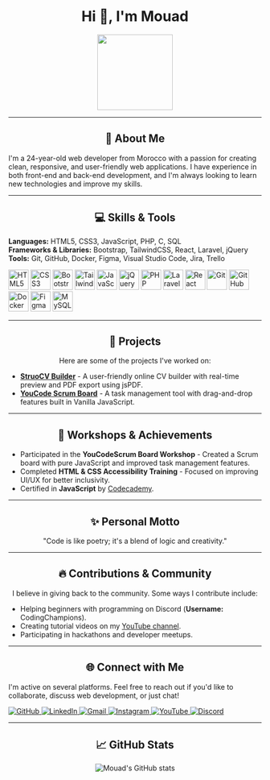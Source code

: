 <h1 align="center">Hi 👋, I'm Mouad</h1>

<p align="center">
  <img align="center" src="https://oaidalleapiprodscus.blob.core.windows.net/private/org-dVROrdxnaij5gEQ2rrHr5JF6/user-L0l4SM8Do5ji7TlAWfII2447/img-vSgAFP3ASWpJLzHVDleUjkEp.png](https://imgflip.com/i/9b6564)" height="150">
</p>

---

<h2 align="center">🚀 About Me</h2>
<p align="left">
  I'm a 24-year-old web developer from Morocco with a passion for creating clean, responsive, and user-friendly web applications. I have experience in both front-end and back-end development, and I'm always looking to learn new technologies and improve my skills.
</p>

---

<h2 align="center">💻 Skills & Tools</h2>
<p align="left">
  <strong>Languages:</strong> HTML5, CSS3, JavaScript, PHP, C, SQL <br/>
  <strong>Frameworks & Libraries:</strong> Bootstrap, TailwindCSS, React, Laravel, jQuery <br/>
  <strong>Tools:</strong> Git, GitHub, Docker, Figma, Visual Studio Code, Jira, Trello
</p>

<div align="left">
  <img src="https://cdn.jsdelivr.net/gh/devicons/devicon/icons/html5/html5-original.svg" height="40" alt="HTML5" />
  <img src="https://cdn.jsdelivr.net/gh/devicons/devicon/icons/css3/css3-original.svg" height="40" alt="CSS3" />
  <img src="https://cdn.jsdelivr.net/gh/devicons/devicon/icons/bootstrap/bootstrap-original.svg" height="40" alt="Bootstrap" />
  <img src="https://cdn.jsdelivr.net/gh/devicons/devicon/icons/tailwindcss/tailwindcss-original-wordmark.svg" height="40" alt="TailwindCSS" />
  <img src="https://cdn.jsdelivr.net/gh/devicons/devicon/icons/javascript/javascript-original.svg" height="40" alt="JavaScript" />
  <img src="https://cdn.jsdelivr.net/gh/devicons/devicon/icons/jquery/jquery-original.svg" height="40" alt="jQuery" />
  <img src="https://cdn.jsdelivr.net/gh/devicons/devicon/icons/php/php-original.svg" height="40" alt="PHP" />
  <img src="https://cdn.jsdelivr.net/gh/devicons/devicon/icons/laravel/laravel-original.svg" height="40" alt="Laravel" />
  <img src="https://cdn.jsdelivr.net/gh/devicons/devicon/icons/react/react-original.svg" height="40" alt="React" />
  <img src="https://cdn.jsdelivr.net/gh/devicons/devicon/icons/git/git-original.svg" height="40" alt="Git" />
  <img src="https://cdn.jsdelivr.net/gh/devicons/devicon/icons/github/github-original.svg" height="40" alt="GitHub" />
  <img src="https://cdn.jsdelivr.net/gh/devicons/devicon/icons/docker/docker-original.svg" height="40" alt="Docker" />
  <img src="https://cdn.jsdelivr.net/gh/devicons/devicon/icons/figma/figma-original.svg" height="40" alt="Figma" />
  <img src="https://cdn.jsdelivr.net/gh/devicons/devicon/icons/mysql/mysql-original.svg" height="40" alt="MySQL" />
</div>


---

<h2 align="center">🎯 Projects</h2>
<p align="center">
  Here are some of the projects I've worked on:
</p>

<ul>
  <li><strong><a href="https://github.com/MouadHallaffou/Resume_Builder_StruoCV">StruoCV Builder</a></strong> - A user-friendly online CV builder with real-time preview and PDF export using jsPDF.</li>
  <li><strong><a href="https://github.com/MouadHallaffou/YoucodeScrum-Board">YouCode Scrum Board</a></strong> - A task management tool with drag-and-drop features built in Vanilla JavaScript.</li>
</ul>

---

<h2 align="center">📅 Workshops & Achievements</h2>
<p align="center">
  <ul>
    <li>Participated in the <strong>YouCodeScrum Board Workshop</strong> - Created a Scrum board with pure JavaScript and improved task management features.</li>
    <li>Completed <strong>HTML & CSS Accessibility Training</strong> - Focused on improving UI/UX for better inclusivity.</li>
    <li>Certified in <strong>JavaScript</strong> by <a href="https://www.codecademy.com/">Codecademy</a>.</li>
  </ul>
</p>

---

<h2 align="center">✨ Personal Motto</h2>
<p align="center">
  "Code is like poetry; it's a blend of logic and creativity."  
</p>

---

<h2 align="center">🔥 Contributions & Community</h2>
<p align="center">
  I believe in giving back to the community. Some ways I contribute include:
</p>
<ul>
  <li>Helping beginners with programming on Discord (<strong>Username:</strong> CodingChampions).</li>
  <li>Creating tutorial videos on my <a href="https://www.youtube.com/@CodingChampions">YouTube channel</a>.</li>
  <li>Participating in hackathons and developer meetups.</li>
</ul>

---

<h2 align="center">🌐 Connect with Me</h2>
<p align="left">
  I'm active on several platforms. Feel free to reach out if you'd like to collaborate, discuss web development, or just chat!
</p>
<div align="left">
  <a href="https://github.com/MouadHallaffou" target="_blank">
    <img src="https://img.shields.io/static/v1?message=GitHub&logo=github&label=&color=181717&logoColor=white&labelColor=&style=for-the-badge" alt="GitHub" />
  </a>
  <a href="https://www.linkedin.com/in/hallaffou-mouad-763409200/" target="_blank">
    <img src="https://img.shields.io/static/v1?message=LinkedIn&logo=linkedin&label=&color=0077B5&logoColor=white&labelColor=&style=for-the-badge" alt="LinkedIn" />
  </a>
  <a href="mailto:mouadhallaffou@gmail.com">
    <img src="https://img.shields.io/static/v1?message=Gmail&logo=gmail&label=&color=D14836&logoColor=white&labelColor=&style=for-the-badge" alt="Gmail" />
  </a>
  <a href="https://instagram.com/invites/contact/?i=1leifo22sgv82&utm_content=plkjh8q" target="_blank">
    <img src="https://img.shields.io/static/v1?message=Instagram&logo=instagram&label=&color=E4405F&logoColor=white&labelColor=&style=for-the-badge" alt="Instagram" />
  </a>
  <a href="https://www.youtube.com/@CodingChampions" target="_blank">
    <img src="https://img.shields.io/static/v1?message=YouTube&logo=youtube&label=&color=FF0000&logoColor=white&labelColor=&style=for-the-badge" alt="YouTube" />
  </a>
  <a href="https://discord.com" target="_blank">
    <img src="https://img.shields.io/static/v1?message=Discord&logo=discord&label=&color=7289DA&logoColor=white&labelColor=&style=for-the-badge" alt="Discord" />
  </a>
</div>

---

<h2 align="center">📈 GitHub Stats</h2>
<p align="center">
  <img src="https://github-readme-stats.vercel.app/api?username=MouadHallaffou&show_icons=true&theme=radical" alt="Mouad's GitHub stats" />
</p>
